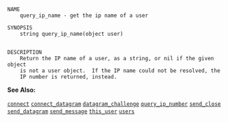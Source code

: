 
```
NAME
	query_ip_name - get the ip name of a user

SYNOPSIS
	string query_ip_name(object user)


DESCRIPTION
	Return the IP name of a user, as a string, or nil if the given object
	is not a user object.  If the IP name could not be resolved, the
	IP number is returned, instead.

```

**See Also:**

 [`connect`](./connect.md)
 [`connect_datagram`](./connect_datagram.md)
 [`datagram_challenge`](./datagram_challenge.md)
 [`query_ip_number`](./query_ip_number.md)
 [`send_close`](./send_close.md)
 [`send_datagram`](./send_datagram.md)
 [`send_message`](./send_message.md)
 [`this_user`](./this_user.md)
 [`users`](./users.md)
